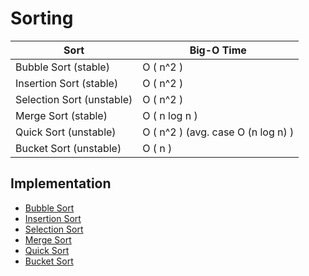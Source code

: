 # Sorting

| Sort 	                     | Big-O Time  	                      |
|----------------------------|------------------------------------|
| Bubble Sort	(stable)       | O ( n^2 )  	                       |
| Insertion Sort (stable)	   | O ( n^2 )  	                       |
| Selection Sort (unstable) 	 | O ( n^2 ) 	                        |
| Merge Sort (stable)        | O ( n log n )	                     |
| Quick Sort (unstable)      | O ( n^2 )	(avg. case O (n log n) ) |
| Bucket Sort (unstable)     | O ( n )                            |

## Implementation
- [Bubble Sort](implementation/bubble_sort.py)
- [Insertion Sort](implementation/insertion_sort.py)
- [Selection Sort](implementation/selection_sort.py)
- [Merge Sort](implementation/merge_sort.py)
- [Quick Sort](implementation/quick_sort.py)
- [Bucket Sort](implementation/bucket_sort.py)

